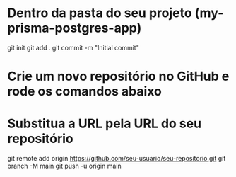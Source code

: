 # Dentro da pasta do seu projeto (my-prisma-postgres-app)
git init
git add .
git commit -m "Initial commit"

# Crie um novo repositório no GitHub e rode os comandos abaixo
# Substitua a URL pela URL do seu repositório
git remote add origin https://github.com/seu-usuario/seu-repositorio.git
git branch -M main
git push -u origin main

